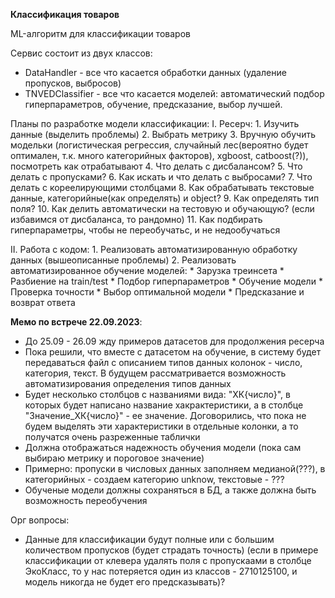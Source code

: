 **Классификация товаров**

ML-алгоритм для классификации товаров

Сервис состоит из двух классов:
* DataHandler - все что касается обработки данных (удаление пропусков, выбросов)
* TNVEDClassifier - все что касается моделей: автоматический подбор гиперпараметров, обучение, предсказание, выбор лучшей.

Планы по разработке модели классификации:
I. Ресерч:
    1. Изучить данные (выделить проблемы)
    2. Выбрать метрику
    3. Вручную обучить модельки (логистическая регрессия, случайный лес(вероятно будет оптимален, т.к. много категорийных факторов), xgboost, catboost(?)), посмотреть как отрабатывают
    4. Что делать с дисбалансом?
    5. Что делать с пропусками?
    6. Как искать и что делать с выбросами?
    7. Что делать с кореелирующими столбцами
    8. Как обрабатывать текстовые данные, категорийные(как определять) и object?
    9. Как определять тип поля?
    10. Как делить автоматически на тестовую и обучающую? (если избавимся от дисбаланса, то рандомно)
    11. Как подбирать гиперпараметры, чтобы не переобучатьс, и не недообучаться

II. Работа с кодом:
    1. Реализовать автоматизированную обработку данных (вышеописанные проблемы)
    2. Реализовать автоматизированное обучение моделей:
        * Зарузка треинсета
        * Разбиение на train/test
        * Подбор гиперпараметров
        * Обучение модели
        * Проверка точности
        * Выбор оптимальной модели
        * Предсказание и возврат ответа


**Мемо по встрече 22.09.2023**:
* До 25.09 - 26.09 жду примеров датасетов для продолжения ресерча
* Пока решили, что вместе с датасетом на обучение, в систему будет передаваться файл с описанием типов данных колонок - число, категория, текст. В будущем рассматривается возможность автоматизирования определения типов данных
* Будет несколько столбцов с названиями вида: "ХК{число}", в которых будет написано название хакрактеристики, 
а в столбце "Значение_ХК{число}" - ее значение. Договорились, что пока не будем выделять эти характеристики в отдельные колонки, а то получатся очень разреженные таблички
* Должна отображаться надежность обучения модели (пока сам выбираю метрику и пороговое значение)
* Примерно: пропуски в числовых данных заполняем медианой(???), в категорийных - создаем категорию unknow, текстовые - ???
* Обученые модели должны сохраняться в БД, а также должна быть возможность переобучения 


Орг вопросы:
* Данные для классификации будут полные или с большим количеством пропусков (будет страдать точность) (если в примере классификации от клевера удалять поля с пропускаами в столбце ЭкоКласс, то у нас потеряется один из классов - 2710125100, и модель никогда не будет его предсказывать)?
